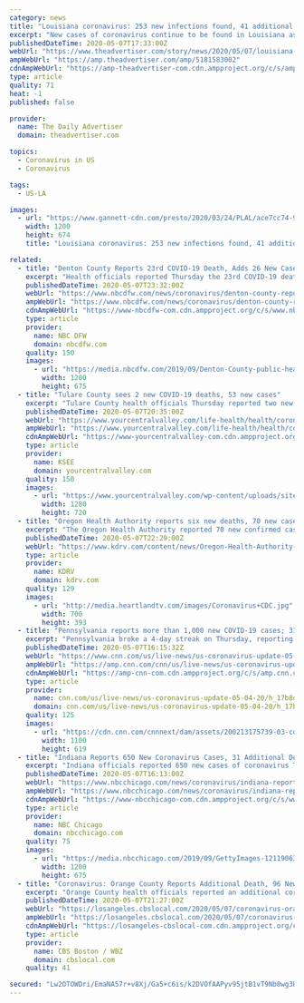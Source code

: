 ```yaml
---
category: news
title: "Louisiana coronavirus: 253 new infections found, 41 additional deaths reported"
excerpt: "New cases of coronavirus continue to be found in Louisiana as 253 additional infections were reported Thursday along with 41 new deaths."
publishedDateTime: 2020-05-07T17:33:00Z
webUrl: "https://www.theadvertiser.com/story/news/2020/05/07/louisiana-coronavirus-update-cases-deaths-hospitalizations-recoveries-covid-19/5181583002/"
ampWebUrl: "https://amp.theadvertiser.com/amp/5181583002"
cdnAmpWebUrl: "https://amp-theadvertiser-com.cdn.ampproject.org/c/s/amp.theadvertiser.com/amp/5181583002"
type: article
quality: 71
heat: -1
published: false

provider:
  name: The Daily Advertiser
  domain: theadvertiser.com

topics:
  - Coronavirus in US
  - Coronavirus

tags:
  - US-LA

images:
  - url: "https://www.gannett-cdn.com/presto/2020/03/24/PLAL/ace7cc74-9a5b-429c-918e-e7518483a814-cvWorld_DanielleCherchio_USATNandGettyImages.jpg.jpg?auto=webp&crop=719,404,x0,y139&format=pjpg&width=1200"
    width: 1200
    height: 674
    title: "Louisiana coronavirus: 253 new infections found, 41 additional deaths reported"

related:
  - title: "Denton County Reports 23rd COVID-19 Death, Adds 26 New Cases Thursday"
    excerpt: "Health officials reported Thursday the 23rd COVID-19 death in Denton County along with 26 additional cases of the infection, bringing the total in the county to 872."
    publishedDateTime: 2020-05-07T23:32:00Z
    webUrl: "https://www.nbcdfw.com/news/coronavirus/denton-county-reports-14-new-cases-of-covid-19/2364771/"
    ampWebUrl: "https://www.nbcdfw.com/news/coronavirus/denton-county-reports-14-new-cases-of-covid-19/2364771/?amp"
    cdnAmpWebUrl: "https://www-nbcdfw-com.cdn.ampproject.org/c/s/www.nbcdfw.com/news/coronavirus/denton-county-reports-14-new-cases-of-covid-19/2364771/?amp"
    type: article
    provider:
      name: NBC DFW
      domain: nbcdfw.com
    quality: 150
    images:
      - url: "https://media.nbcdfw.com/2019/09/Denton-County-public-health.jpg?resize=1200%2C675"
        width: 1200
        height: 675
  - title: "Tulare County sees 2 new COVID-19 deaths, 53 new cases"
    excerpt: "Tulare County health officials Thursday reported two new COVID-19 related deaths and 53 new cases in the county. That brings the county’s overall cases to 969."
    publishedDateTime: 2020-05-07T20:35:00Z
    webUrl: "https://www.yourcentralvalley.com/life-health/health/coronavirus/tulare-county-sees-2-new-covid-19-deaths-53-new-cases/"
    ampWebUrl: "https://www.yourcentralvalley.com/life-health/health/coronavirus/tulare-county-sees-2-new-covid-19-deaths-53-new-cases/amp/"
    cdnAmpWebUrl: "https://www-yourcentralvalley-com.cdn.ampproject.org/c/s/www.yourcentralvalley.com/life-health/health/coronavirus/tulare-county-sees-2-new-covid-19-deaths-53-new-cases/amp/"
    type: article
    provider:
      name: KSEE
      domain: yourcentralvalley.com
    quality: 150
    images:
      - url: "https://www.yourcentralvalley.com/wp-content/uploads/sites/54/2020/04/Tulare-County.jpg?w=1280&h=720&crop=1"
        width: 1280
        height: 720
  - title: "Oregon Health Authority reports six new deaths, 70 new cases of COVID-19"
    excerpt: "The Oregon Health Authority reported 70 new confirmed cases in an update on Thursday, bringing the state total to 2,957."
    publishedDateTime: 2020-05-07T22:29:00Z
    webUrl: "https://www.kdrv.com/content/news/Oregon-Health-Authority-reports-six-new-deaths-70-new-cases-of-COVID-19-570290981.html"
    type: article
    provider:
      name: KDRV
      domain: kdrv.com
    quality: 129
    images:
      - url: "http://media.heartlandtv.com/images/Coronavirus+CDC.jpg"
        width: 700
        height: 393
  - title: "Pennsylvania reports more than 1,000 new COVID-19 cases; 310 deaths"
    excerpt: "Pennsylvania broke a 4-day streak on Thursday, reporting more than 1,000 additional positive coronavirus cases for the first time this week. Health officials reported 1,070 additional cases, bringing the statewide total to 52,"
    publishedDateTime: 2020-05-07T16:15:32Z
    webUrl: "https://www.cnn.com/us/live-news/us-coronavirus-update-05-04-20/h_17b8da66f77197b8ddec455b3baad2b8"
    ampWebUrl: "https://amp.cnn.com/cnn/us/live-news/us-coronavirus-update-05-04-20/index.html"
    cdnAmpWebUrl: "https://amp-cnn-com.cdn.ampproject.org/c/s/amp.cnn.com/cnn/us/live-news/us-coronavirus-update-05-04-20/index.html"
    type: article
    provider:
      name: cnn.com/us/live-news/us-coronavirus-update-05-04-20/h_17b8da66f77197b8ddec455b3baad2b8
      domain: cnn.com/us/live-news/us-coronavirus-update-05-04-20/h_17b8da66f77197b8ddec455b3baad2b8
    quality: 125
    images:
      - url: "https://cdn.cnn.com/cnnnext/dam/assets/200213175739-03-coronavirus-0213-super-tease.jpg"
        width: 1100
        height: 619
  - title: "Indiana Reports 650 New Coronavirus Cases, 31 Additional Deaths"
    excerpt: "Indiana officials reported 650 new cases of coronavirus Thursday, lifting the statewide total to 22,503 with much of the state in a second phase of reopening. Indiana officials also reported 31 additional deaths as a result of the virus in the last 24 hours."
    publishedDateTime: 2020-05-07T16:13:00Z
    webUrl: "https://www.nbcchicago.com/news/coronavirus/indiana-reports-650-new-coronavirus-cases-31-additional-deaths/2268100/"
    ampWebUrl: "https://www.nbcchicago.com/news/coronavirus/indiana-reports-650-new-coronavirus-cases-31-additional-deaths/2268100/?amp"
    cdnAmpWebUrl: "https://www-nbcchicago-com.cdn.ampproject.org/c/s/www.nbcchicago.com/news/coronavirus/indiana-reports-650-new-coronavirus-cases-31-additional-deaths/2268100/?amp"
    type: article
    provider:
      name: NBC Chicago
      domain: nbcchicago.com
    quality: 75
    images:
      - url: "https://media.nbcchicago.com/2019/09/GettyImages-1211906341.jpg?resize=1200%2C675"
        width: 1200
        height: 675
  - title: "Coronavirus: Orange County Reports Additional Death, 96 New Cases As Beaches Reopen For Active Use"
    excerpt: "Orange County health officials reported an additional coronavirus-related death Thursday, bringing the total to 66 as county beaches reopened under the county's active-use plan."
    publishedDateTime: 2020-05-07T21:27:00Z
    webUrl: "https://losangeles.cbslocal.com/2020/05/07/coronavirus-orange-county-beaches-open-cases-deaths/"
    ampWebUrl: "https://losangeles.cbslocal.com/2020/05/07/coronavirus-orange-county-beaches-open-cases-deaths/amp/"
    cdnAmpWebUrl: "https://losangeles-cbslocal-com.cdn.ampproject.org/c/s/losangeles.cbslocal.com/2020/05/07/coronavirus-orange-county-beaches-open-cases-deaths/amp/"
    type: article
    provider:
      name: CBS Boston / WBZ
      domain: cbslocal.com
    quality: 41

secured: "Lw2OTOWDri/EmaNA57r+v8Xj/Ga5+c6is/k2DVOfAAPyv95jtB1vT9Nb0wg3H49liqjOH5cml0JSQI4sytYyv45NQwmplFxHRFm9j1zwcC9m7n3aqIAilOLNzjFJOdqOa/SiP5SWVVPK1P9rPS21DeSHlyKNpbShTl3CBUeUNEsv1ot9ip+YE2bknFAyfknNK7/yUy0jEi6lAYUJ23IFv+TKGwyxafvvbDIdte4rT2iGlVj63DqeanBsHIRI/NtKuk4lG4JxfpHNyHnlGCsUs1DjbPih968jx1hkk0zM9FJ5TGPSQMg2SlJyBx2hUvrqM686sEurFOTQR1Gp5/yV6FoIzZURvJ3KpA2bgii2SVLDqDYhy0IL8k9a3Fp+D4lJ+evP7MknaZnvdvVtjv901zU/MMHOF10Kd2w9cGjNZY4/iKwhg9Fmgi0YmZy0Y2eFCK7NF9srSpCcSVkvBrfbMt7DQ4e7GkiGOSmxwGhoOvA=;STaCLYmLk4Hrs7doQ6+HFQ=="
---
```


